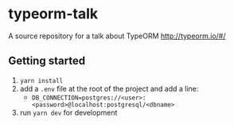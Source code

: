 # typeorm-talk
A source repository for a talk about TypeORM http://typeorm.io/#/

## Getting started
1. `yarn install`
2. add a `.env` file at the root of the project and add a line:
    * `DB_CONNECTION=postgres://<user>:<password>@localhost:postgresql/<dbname>`
3. run `yarn dev` for development
